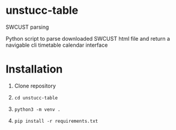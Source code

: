 # unstucc-table
SWCUST parsing

Python script to parse downloaded SWCUST html file and return a navigable cli timetable calendar interface

# Installation

1. Clone repository

2. `cd unstucc-table`

3. `python3 -m venv .`

4. `pip install -r requirements.txt`

